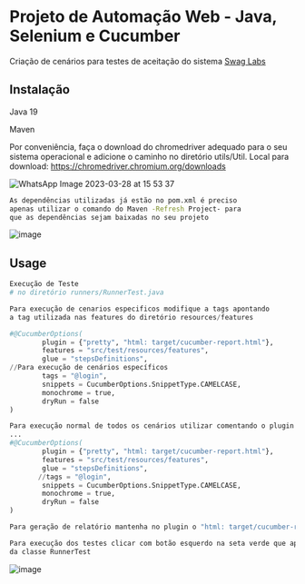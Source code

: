 # Projeto de Automação Web - Java, Selenium e Cucumber

Criação de cenários para testes de aceitação do sistema [Swag Labs](https://www.saucedemo.com/)

## Instalação

Java 19
 
Maven

Por conveniência, faça o download do chromedriver adequado para o seu sistema operacional e adicione o caminho no diretório utils/Util. Local para download: https://chromedriver.chromium.org/downloads

![WhatsApp Image 2023-03-28 at 15 53 37](https://user-images.githubusercontent.com/102709022/228339581-41f6bcea-1135-4ce3-8dfb-efae83bf6482.jpeg)



```bash
As dependências utilizadas já estão no pom.xml é preciso 
apenas utilizar o comando do Maven -Refresh Project- para 
que as dependências sejam baixadas no seu projeto
```

![image](https://user-images.githubusercontent.com/102709022/228332037-e0f80f54-65a3-4833-82fe-b2f0a69325c6.png)


## Usage

```python
Execução de Teste
# no diretório runners/RunnerTest.java 

Para execução de cenarios especificos modifique a tags apontando 
a tag utilizada nas features do diretório resources/features

#@CucumberOptions(
        plugin = {"pretty", "html: target/cucumber-report.html"},
        features = "src/test/resources/features",
        glue = "stepsDefinitions",
//Para execução de cenários específicos 
        tags = "@login",
        snippets = CucumberOptions.SnippetType.CAMELCASE,
        monochrome = true,
        dryRun = false
)

Para execução normal de todos os cenários utilizar comentando o plugin tags
...
#@CucumberOptions(
        plugin = {"pretty", "html: target/cucumber-report.html"},
        features = "src/test/resources/features",
        glue = "stepsDefinitions",
       //tags = "@login",
        snippets = CucumberOptions.SnippetType.CAMELCASE,
        monochrome = true,
        dryRun = false
)

Para geração de relatório mantenha no plugin o "html: target/cucumber-report.html"

Para execução dos testes clicar com botão esquerdo na seta verde que aparece ao lado 
da classe RunnerTest

```

![image](https://user-images.githubusercontent.com/102709022/228332191-6a204987-4cea-4478-8b8d-9569639c31d2.png)


